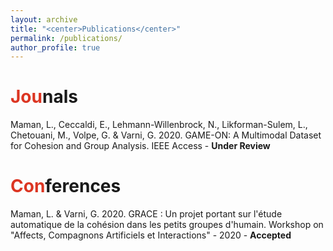 ```yaml
---
layout: archive
title: "<center>Publications</center>"
permalink: /publications/
author_profile: true
---
```


<span style="color: #DC3522">Jou</span>nals
======
Maman, L., Ceccaldi, E., Lehmann-Willenbrock, N., Likforman-Sulem, L., Chetouani, M., Volpe, G. & Varni, G. 2020. GAME-ON: A Multimodal Dataset for Cohesion and Group Analysis. IEEE Access - <b>Under Review</b><br>

<span style="color: #DC3522">Con</span>ferences
======
Maman, L. & Varni, G. 2020. GRACE : Un projet portant sur l'étude automatique de la cohésion dans les petits groupes d'humain. Workshop on "Affects, Compagnons Artificiels et Interactions" - 2020 - <b>Accepted</b>
